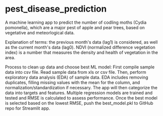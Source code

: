 # pest_disease_prediction
A machine learning app to predict the number of codling moths (Cydia pomonella), which are a major pest of apple and pear trees, based on vegetative and meteorlogical data.

Explanation of terms: the previous month's data (lag1) is considered, as well as the current month's data (lag0). NDVI (normalized difference vegetation index) is a number that measures the density and health of vegetation in the area.

Process to clean up data and choose best ML model:
First compile sample data into csv file.
Read sample data from xls or csv file.
Then, perform exploratory data analysis (EDA) of sample data.
EDA includes removing duplicates, filling missing values with the mean for the column, and normalization/standardization if necessary.
The app will then categorize the data into targets and features.
Multiple regression models are trained and tested and RMSE is calculated to assess performance.
Once the best model is selected based on the lowest RMSE, push the best_model.pkl to GitHub repo for Streamlit app.
